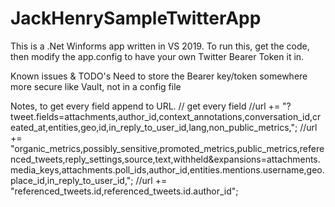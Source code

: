 # JackHenrySampleTwitterApp
This is a .Net Winforms app written in VS 2019.
To run this, get the code, then modify the app.config to have your own Twitter Bearer Token it in.

Known issues & TODO's
Need to store the Bearer key/token somewhere more secure like Vault, not in a config file

Notes, to get every field append to URL.
// get every field
//url += "?tweet.fields=attachments,author_id,context_annotations,conversation_id,created_at,entities,geo,id,in_reply_to_user_id,lang,non_public_metrics,";
//url += "organic_metrics,possibly_sensitive,promoted_metrics,public_metrics,referenced_tweets,reply_settings,source,text,withheld&expansions=attachments.media_keys,attachments.poll_ids,author_id,entities.mentions.username,geo.place_id,in_reply_to_user_id,";
//url += "referenced_tweets.id,referenced_tweets.id.author_id";
